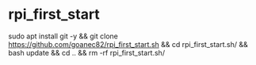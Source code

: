 # rpi_first_start

sudo apt install git -y && git clone https://github.com/goanec82/rpi_first_start.sh && cd rpi_first_start.sh/ && bash update && cd .. && rm -rf rpi_first_start.sh/
